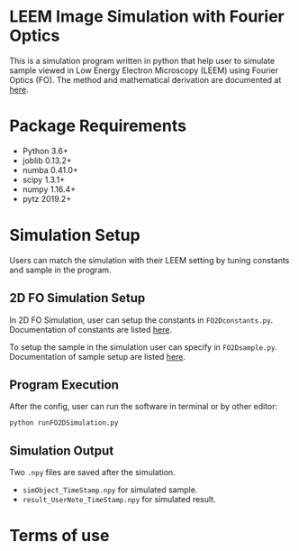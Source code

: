 # LEEM Image Simulation with Fourier Optics

This is a simulation program written in python that help user to simulate sample viewed in Low Energy Electron Microscopy (LEEM) using Fourier Optics (FO). The method and mathematical derivation are documented at [here](https://www.sciencedirect.com/science/article/abs/pii/S0304399118304418).


# Package Requirements
- Python 3.6+
- joblib 0.13.2+
- numba 0.41.0+
- scipy 1.3.1+
- numpy 1.16.4+
- pytz 2019.2+

# Simulation Setup
Users can match the simulation with their LEEM setting by tuning constants and sample in the program.

## 2D FO Simulation Setup
In 2D FO Simulation, user can setup the constants in `FO2Dconstants.py`.  
Documentation of constants are listed [here](https://github.com/klwlau/LEEM-Fourier-Optics/blob/master/docs/FO2Dconstants.md).

To setup the sample in the simulation user can specify in `FO2Dsample.py`.  
Documentation of sample setup are listed [here](https://github.com/klwlau/LEEM-Fourier-Optics/blob/master/docs/FO2Dsample.md).

## Program Execution

After the config, user can run the software in terminal or by other editor:

```
python runFO2DSimulation.py
```


## Simulation Output
Two `.npy` files are saved after the simulation. 
- `simObject_TimeStamp.npy` for simulated sample.
- `result_UserNote_TimeStamp.npy` for simulated result.

# Terms of use

